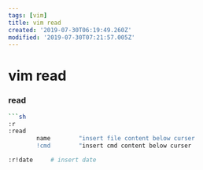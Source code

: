 ```yaml
---
tags: [vim]
title: vim read
created: '2019-07-30T06:19:49.260Z'
modified: '2019-07-30T07:21:57.005Z'
---
```


# vim read

### read
```sh
```sh
:r
:read
		name		"insert file content below curser
		!cmd		"insert cmd content below curser
```

```sh
:r!date     # insert date
```
